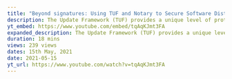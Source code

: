 ```yaml
---
title: "Beyond signatures: Using TUF and Notary to Secure Software Distribution"
description: The Update Framework (TUF) provides a unique level of protection against attacks on software distribution and updates. Marina Moore will discuss how TUF can ensure secure distribution for registries. She...
yt_embed: https://www.youtube.com/embed/tqAqKJmt3FA
expanded_description: The Update Framework (TUF) provides a unique level of protection against attacks on software distribution and updates. Marina Moore will discuss how TUF can ensure secure distribution for registries. She will present an adaption of TUF for use with the Notary v2 project that addresses diverse secure distribution use cases unique to the registry ecosystem.
duration: 18 mins
views: 239 views
dates: 15th May, 2021
date: 2021-05-15
yt_url: https://www.youtube.com/watch?v=tqAqKJmt3FA
---
```

